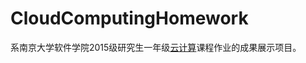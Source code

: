 # CloudComputingHomework
系南京大学软件学院2015级研究生一年级[云计算](http://218.94.159.102/tss/en/c1021/index.html)课程作业的成果展示项目。

